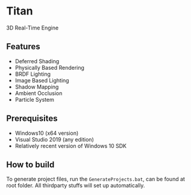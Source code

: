 # Titan 
3D Real-Time Engine

## Features
* Deferred Shading
* Physically Based Rendering
* BRDF Lighting
* Image Based Lighting
* Shadow Mapping
* Ambient Occlusion
* Particle System

## Prerequisites
* Windows10 (x64 version)
* Visual Studio 2019 (any edition)
* Relatively recent version of Windows 10 SDK

## How to build
To generate project files, run the ```GenerateProjects.bat```, can be found at root folder. All thirdparty stuffs will set up automatically. 